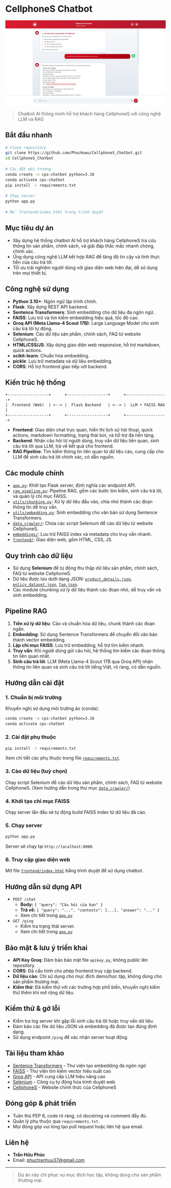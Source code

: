 # CellphoneS Chatbot

<p align="center">
    <img src="CellphoneSChatbot.png" alt="CellphoneS Chatbot"">
</p>

> Chatbot AI thông minh hỗ trợ khách hàng CellphoneS với công nghệ LLM và RAG

## Bắt đầu nhanh

```bash
# Clone repository
git clone https://github.com/PhucHuwu/CellphoneS_Chatbot.git
cd CellphoneS_Chatbot

# Cài đặt môi trường
conda create -n cps-chatbot python=3.10
conda activate cps-chatbot
pip install -r requirements.txt

# Chạy server
python app.py

# Mở frontend/index.html trong trình duyệt
```

## Mục tiêu dự án

-   Xây dựng hệ thống chatbot AI hỗ trợ khách hàng CellphoneS tra cứu thông tin sản phẩm, chính sách, và giải đáp thắc mắc nhanh chóng, chính xác.
-   Ứng dụng công nghệ LLM kết hợp RAG để tăng độ tin cậy và tính thực tiễn của câu trả lời.
-   Tối ưu trải nghiệm người dùng với giao diện web hiện đại, dễ sử dụng trên mọi thiết bị.

## Công nghệ sử dụng

-   **Python 3.10+**: Ngôn ngữ lập trình chính.
-   **Flask**: Xây dựng REST API backend.
-   **Sentence Transformers**: Sinh embedding cho dữ liệu đa ngôn ngữ.
-   **FAISS**: Lưu trữ và tìm kiếm embedding hiệu quả, tốc độ cao.
-   **Groq API (Meta Llama-4 Scout 17B)**: Large Language Model cho sinh câu trả lời tự động.
-   **Selenium**: Cào dữ liệu sản phẩm, chính sách, FAQ từ website CellphoneS.
-   **HTML/CSS/JS**: Xây dựng giao diện web responsive, hỗ trợ markdown, quick actions.
-   **scikit-learn**: Chuẩn hóa embedding.
-   **pickle**: Lưu trữ metadata và dữ liệu embedding.
-   **CORS**: Hỗ trợ frontend giao tiếp với backend.

## Kiến trúc hệ thống

```ascii
+------------------+      +------------------+      +------------------+
|  Frontend (Web)  | <--> |  Flask Backend   | <--> |  LLM + FAISS RAG |
+------------------+      +------------------+      +------------------+
```

-   **Frontend**: Giao diện chat trực quan, hiển thị lịch sử hội thoại, quick actions, markdown formatting, trạng thái bot, và hỗ trợ đa nền tảng.
-   **Backend**: Nhận câu hỏi từ người dùng, truy vấn dữ liệu liên quan, sinh câu trả lời qua LLM, trả về kết quả cho frontend.
-   **RAG Pipeline**: Tìm kiếm thông tin liên quan từ dữ liệu cào, cung cấp cho LLM để sinh câu trả lời chính xác, có dẫn nguồn.

## Các module chính

-   [`app.py`](app.py): Khởi tạo Flask server, định nghĩa các endpoint API.
-   [`rag_pipeline.py`](rag_pipeline.py): Pipeline RAG, gồm các bước tìm kiếm, sinh câu trả lời, và quản lý chỉ mục FAISS.
-   [`utils/chunking.py`](utils/chunking.py): Xử lý dữ liệu đầu vào, chia nhỏ thành các đoạn thông tin dễ truy vấn.
-   [`utils/embedding.py`](utils/embedding.py): Sinh embedding cho văn bản sử dụng Sentence Transformers.
-   [`data_crawler/`](data_crawler/): Chứa các script Selenium để cào dữ liệu từ website CellphoneS.
-   [`embeddings/`](embeddings/): Lưu trữ FAISS index và metadata cho truy vấn nhanh.
-   [`frontend/`](frontend/): Giao diện web, gồm HTML, CSS, JS.

## Quy trình cào dữ liệu

-   Sử dụng **Selenium** để tự động thu thập dữ liệu sản phẩm, chính sách, FAQ từ website CellphoneS.
-   Dữ liệu được lưu dưới dạng JSON: [`product_details.json`](data_crawler/product_details.json), [`policy_dataset.json`](data_crawler/policy_dataset.json), [`faq.json`](data_crawler/faq.json).
-   Các module chunking xử lý dữ liệu thành các đoạn nhỏ, dễ truy vấn và sinh embedding.

## Pipeline RAG

1.  **Tiền xử lý dữ liệu**: Cào và chuẩn hóa dữ liệu, chunk thành các đoạn ngắn.
2.  **Embedding**: Sử dụng Sentence Transformers để chuyển đổi văn bản thành vector embedding.
3.  **Lập chỉ mục FAISS**: Lưu trữ embedding, hỗ trợ tìm kiếm nhanh.
4.  **Truy vấn**: Khi người dùng gửi câu hỏi, hệ thống tìm kiếm các đoạn thông tin liên quan nhất.
5.  **Sinh câu trả lời**: LLM (Meta Llama-4 Scout 17B qua Groq API) nhận thông tin liên quan và sinh câu trả lời tiếng Việt, rõ ràng, có dẫn nguồn.

## Hướng dẫn cài đặt

### 1. Chuẩn bị môi trường

Khuyến nghị sử dụng môi trường ảo (conda):

```bash
conda create -n cps-chatbot python=3.10
conda activate cps-chatbot
```

### 2. Cài đặt phụ thuộc

```bash
pip install -r requirements.txt
```

Xem chi tiết các phụ thuộc trong file [`requirements.txt`](requirements.txt).

### 3. Cào dữ liệu (tuỳ chọn)

Chạy script Selenium để cào dữ liệu sản phẩm, chính sách, FAQ từ website CellphoneS. (Xem hướng dẫn trong thư mục [`data_crawler/`](data_crawler/))

### 4. Khởi tạo chỉ mục FAISS

Chạy server lần đầu sẽ tự động build FAISS index từ dữ liệu đã cào.

### 5. Chạy server

```bash
python app.py
```

Server sẽ chạy tại `http://localhost:8000`.

### 6. Truy cập giao diện web

Mở file [`frontend/index.html`](frontend/index.html) bằng trình duyệt để sử dụng chatbot.

## Hướng dẫn sử dụng API

-   `POST /chat`
    -   **Body:** `{ "query": "Câu hỏi của bạn" }`
    -   **Trả về:** `{ "query": "...", "contexts": [...], "answer": "..." }`
    -   Xem chi tiết trong [`app.py`](app.py)
-   `GET /ping`
    -   Kiểm tra trạng thái server.
    -   Xem chi tiết trong [`app.py`](app.py)

## Bảo mật & lưu ý triển khai

-   **API Key Groq**: Đảm bảo bảo mật file `apikey.py`, không public lên repository.
-   **CORS**: Đã cấu hình cho phép frontend truy cập backend.
-   **Dữ liệu cào**: Chỉ sử dụng cho mục đích demo/học tập, không dùng cho sản phẩm thương mại.
-   **Kiểm thử**: Đã kiểm thử với các trường hợp phổ biến, khuyến nghị kiểm thử thêm khi mở rộng dữ liệu.

## Kiểm thử & gỡ lỗi

-   Kiểm tra log server khi gặp lỗi sinh câu trả lời hoặc truy vấn dữ liệu.
-   Đảm bảo các file dữ liệu JSON và embedding đã được tạo đúng định dạng.
-   Sử dụng endpoint `/ping` để xác nhận server hoạt động.

## Tài liệu tham khảo

-   [Sentence Transformers](https://www.sbert.net/) - Thư viện tạo embedding đa ngôn ngữ
-   [FAISS](https://github.com/facebookresearch/faiss) - Thư viện tìm kiếm vector hiệu suất cao
-   [Groq API](https://groq.com/) - API cung cấp LLM hiệu năng cao
-   [Selenium](https://www.selenium.dev/) - Công cụ tự động hóa trình duyệt web
-   [CellphoneS](https://cellphones.com.vn/) - Website chính thức của CellphoneS

## Đóng góp & phát triển

-   Tuân thủ PEP 8, code rõ ràng, có docstring và comment đầy đủ.
-   Quản lý phụ thuộc qua `requirements.txt`.
-   Mọi đóng góp vui lòng tạo pull request hoặc liên hệ qua email.

## Liên hệ

-   **Trần Hữu Phúc**
-   Email: phuctranhuu37@gmail.com

---

> Dự án này chỉ phục vụ mục đích học tập, không dùng cho sản phẩm thương mại.

